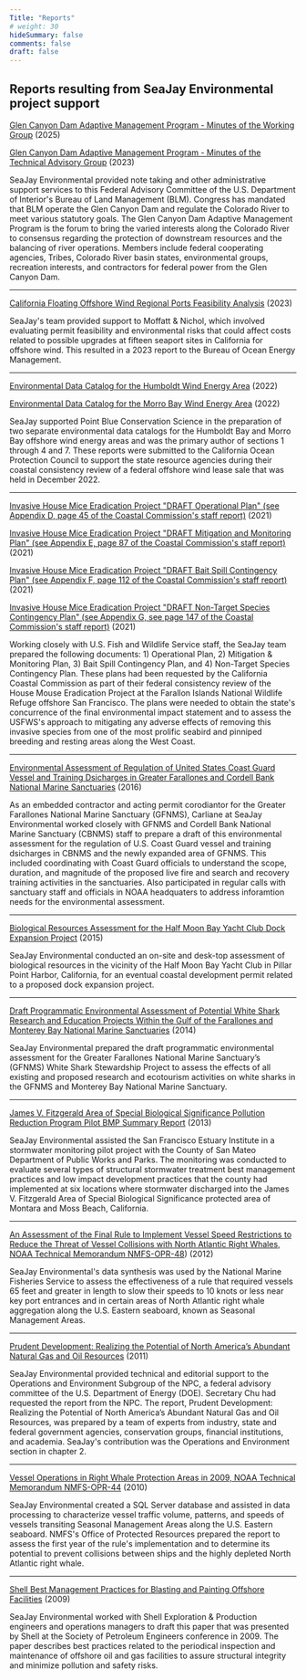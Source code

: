 ```yaml
---
Title: "Reports"
# weight: 30
hideSummary: false
comments: false
draft: false
---
```


## Reports resulting from SeaJay Environmental project support

[Glen Canyon Dam Adaptive Management Program - Minutes of the Working Group](https://www.usbr.gov/uc/progact/amp/amwg/2024-08-22-amwg-meeting/20240822-AMWGMeeting-Minutes-508-AMWQD.pdf) (2025)

[Glen Canyon Dam Adaptive Management Program - Minutes of the Technical Advisory Group](https://documents.coastal.ca.gov/reports/2021/12/Th11b/Th11b-12-2021-appendices.pdf) (2023)

SeaJay Environmental provided note taking and other administrative support services to this Federal Advisory Committee of the U.S. Department of Interior's Bureau of Land Management (BLM). Congress has mandated that BLM operate the Glen Canyon Dam and regulate the Colorado River to meet various statutory goals. The Glen Canyon Dam Adaptive Management Program is the forum to bring the varied interests along the Colorado River to consensus regarding the protection of downstream resources and the balancing of river operations. Members include federal cooperating agencies, Tribes, Colorado River basin states, environmental groups, recreation interests, and contractors for federal power from the Glen Canyon Dam.
___

[California Floating Offshore Wind Regional Ports Feasibility Analysis](https://www.boem.gov/sites/default/files/documents/regions/pacific-ocs-region/BOEM-2023-038.pdf#:~:text=The%20purpose%20of%20this%20report%20is%20to%20further,Ports%20Assessment%2C%20BOEM%202023-010%20%28Moffatt%20%26%20Nichol%202023%29) (2023)

SeaJay's team provided support to Moffatt & Nichol, which involved evaluating permit feasibility and environmental risks that could affect costs related to possible upgrades at fifteen seaport sites in California for offshore wind. This resulted in a 2023 report to the Bureau of Ocean Energy Management.

___

[Environmental Data Catalog for the Humboldt Wind Energy Area](https://www.pointblue.org/tools-and-guidance/research/environmental-catalog-for-the-humboldt-wind-area/) (2022)

[Environmental Data Catalog for the Morro Bay Wind Energy Area](https://www.pointblue.org/tools-and-guidance/research/environmental-data-catalog-for-the-morro-bay-wind-energy-area/) (2022)

SeaJay supported Point Blue Conservation Science in the preparation of two separate environmental data catalogs for the Humboldt Bay and Morro Bay offshore wind energy areas and was the primary author of sections 1 through 4 and 7. These reports were submitted to the California Ocean Protection Council to support the state resource agencies during their coastal consistency review of a federal offshore wind lease sale that was held in December 2022. 

___


[Invasive House Mice Eradication Project "DRAFT Operational Plan" (see Appendix D, page 45 of the Coastal Commission's staff report)](https://documents.coastal.ca.gov/reports/2021/12/Th11b/Th11b-12-2021-appendices.pdf) (2021)

[Invasive House Mice Eradication Project "DRAFT Mitigation and Monitoring Plan" (see Appendix E, page 87 of the Coastal Commission's staff report)](https://documents.coastal.ca.gov/reports/2021/12/Th11b/Th11b-12-2021-appendices.pdf) (2021)

[Invasive House Mice Eradication Project "DRAFT Bait Spill Contingency Plan" (see Appendix F, page 112 of the Coastal Commission's staff report)](https://documents.coastal.ca.gov/reports/2021/12/Th11b/Th11b-12-2021-appendices.pdf) (2021)

[Invasive House Mice Eradication Project "DRAFT Non-Target Species Contingency Plan" (see Appendix G, see page 147 of the Coastal Commission's staff report)](https://documents.coastal.ca.gov/reports/2021/12/Th11b/Th11b-12-2021-appendices.pdf) (2021)

Working closely with U.S. Fish and Wildlife Service staff, the SeaJay team prepared the following documents: 1) Operational Plan, 2) Mitigation & Monitoring Plan, 3) Bait Spill Contingency Plan, and 4) Non-Target Species Contingency Plan. These plans had been requested by the California Coastal Commission as part of their federal consistency review of the House Mouse Eradication Project at the Farallon Islands National Wildlife Refuge offshore San Francisco. The plans were needed to obtain the state's concurrence of the final environmental impact statement and to assess the USFWS's approach to mitigating any adverse effects of removing this invasive species from one of the most prolific seabird and pinniped breeding and resting areas along the West Coast.

___

[Environmental Assessment of Regulation of United States Coast Guard Vessel and Training Dsicharges in Greater Farallones and Cordell Bank National Marine Sanctuaries]([https://nmsfarallones.blob.core.windows.net/farallones-prod/media/docs/20180816-ea-regulation-of-uscg-discharges.pdf) (2016) 

As an embedded contractor and acting permit corodiantor for the Greater Farallones National Marine Sanctuary (GFNMS), Carliane at SeaJay Environmental worked closely with GFNMS and Cordell Bank National Marine Sanctuary (CBNMS) staff to prepare a draft of this environmental assessment for the regulation of U.S. Coast Guard vessel and training dsicharges in CBNMS and the newly expanded area of GFNMS. This included coordinating with Coast Guard officials to understand the scope, duration, and magnitude of the proposed live fire and search and recovery training activities in the sanctuaries. Also participated in regular calls with sanctuary staff and officials in NOAA headquaters to address inforamtion needs for the environmental assessment. 

___

[Biological Resources Assessment for the Half Moon Bay Yacht Club Dock 
Expansion Project](https://smharbor.specialdistrict.org/files/3cb8f6bc3/2016_10_05_HMBYC_Dock_Expansion_Project_Biological%20Assessment_6-10-16.pdf) (2015)

SeaJay Environmental conducted an on-site and desk-top assessment of 
biological resources in the vicinity of the Half Moon Bay Yacht Club in 
Pillar Point Harbor, California, for an eventual coastal development permit 
related to a proposed dock expansion project. 


___


[Draft Programmatic Environmental Assessment of Potential White Shark 
Research and Education Projects Within the Gulf of the Farallones and 
Monterey Bay National Marine 
Sanctuaries](http://farallones.noaa.gov/eco/sharks/pdf/GFNMS_Draft_White_SharkPEA_3-24-14.pdf) 
(2014) 

SeaJay Environmental prepared the draft programmatic environmental 
assessment for the Greater Farallones National Marine Sanctuary’s (GFNMS) 
White Shark Stewardship Project to assess the effects of all existing and 
proposed research and ecotourism activities on white sharks in the GFNMS 
and Monterey Bay National Marine Sanctuary.
___

[James V. Fitzgerald Area of Special Biological Significance Pollution Reduction Program Pilot BMP Summary Report](http://smchealth.org/sites/default/files/docs/EHS/Pilot_Phase_Fitz_Report_130328_final.pdf) (2013)

SeaJay Environmental assisted the San Francisco Estuary Institute in a 
stormwater monitoring pilot project with the County of San Mateo Department of 
Public Works and Parks. The monitoring was conducted to evaluate several 
types of structural stormwater treatment best management practices and low 
impact development practices that the county had implemented at six 
locations where stormwater discharged into the James V. 
Fitzgerald Area of Special Biological Significance protected area of Montara and Moss 
Beach, California.
___

[An Assessment of the Final Rule to Implement Vessel Speed Restrictions to Reduce the Threat of Vessel Collisions with North Atlantic Right Whales, NOAA Technical Memorandum NMFS-OPR-48](https://repository.library.noaa.gov/view/noaa/4207)) 
(2012)

SeaJay Environmental's data synthesis was used by the National Marine Fisheries Service to assess the effectiveness of a rule that required vessels 65 feet and greater in length to slow their speeds to 10 knots or less near key port entrances and in certain areas of North Atlantic right whale aggregation along the U.S. Eastern seaboard, known as Seasonal Management Areas. 
___

[Prudent Development: Realizing the Potential of North America’s Abundant 
Natural Gas and Oil Resources](http://www.npc.org/reports/NARD/NARD_Ops-Environment.pdf) (2011)

SeaJay Environmental provided technical and editorial support to the Operations and Environment Subgroup of the NPC, a federal advisory committee of the U.S. Department of Energy (DOE). Secretary Chu had requested the report from the NPC. The report, Prudent Development: Realizing the Potential of North America’s Abundant Natural Gas and Oil Resources, was prepared by a team of experts from industry, state and federal government agencies, conservation groups, financial institutions, and academia. SeaJay's contribution was the Operations and Environment section in chapter 2.
___

[Vessel Operations in Right Whale Protection Areas in 2009, NOAA Technical Memorandum NMFS-OPR-44](https://www.fisheries.noaa.gov/resource/document/vessel-operations-right-whale-protection-areas-2009)
(2010)

SeaJay Environmental created a SQL Server database and assisted in data processing to characterize vessel traffic volume, patterns, and speeds of vessels transiting Seasonal Management Areas along the U.S. Eastern seaboard. NMFS's Office of Protected Resources prepared the report to assess the first year of the rule's implementation and to determine its potential to prevent collisions between ships and the highly depleted North Atlantic right whale. 
___

[Shell Best Management Practices for Blasting and Painting Offshore Facilities](https://www.onepetro.org/conference-paper/SPE-121052-MS) (2009)

SeaJay Environmental worked with Shell Exploration & Production engineers and operations managers to draft this paper that was presented by Shell at the Society of Petroleum Engineers conference in 2009. The paper describes best practices related to the periodical inspection and maintenance of offshore oil and gas facilities to assure structural integrity and minimize pollution and safety risks.

